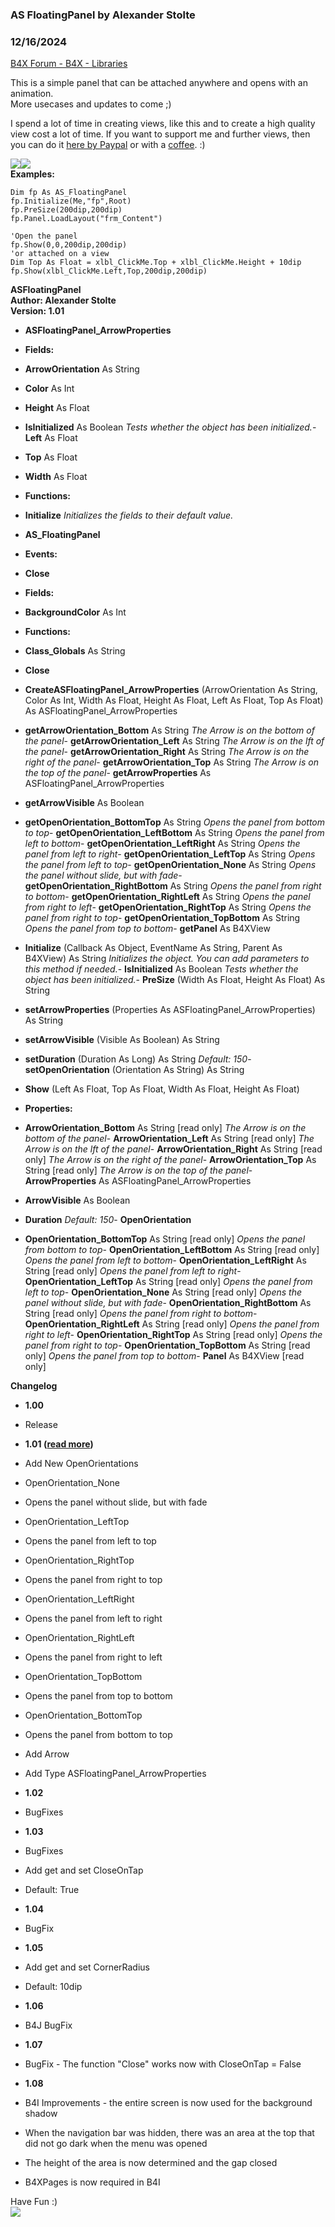 ###  AS FloatingPanel by Alexander Stolte
### 12/16/2024
[B4X Forum - B4X - Libraries](https://www.b4x.com/android/forum/threads/141754/)

This is a simple panel that can be attached anywhere and opens with an animation.  
More usecases and updates to come ;)  
  
I spend a lot of time in creating views, like this and to create a high quality view cost a lot of time. If you want to support me and further views, then you can do it [here by Paypal](https://www.paypal.com/donate/?hosted_button_id=PBJGJWDDSM6ZG) or with a [coffee](https://www.buymeacoffee.com/astolte). :)  
  
![](https://www.b4x.com/android/forum/attachments/131368)![](https://www.b4x.com/android/forum/attachments/131369)  
**Examples:**  

```B4X
Dim fp As AS_FloatingPanel  
fp.Initialize(Me,"fp",Root)  
fp.PreSize(200dip,200dip)  
fp.Panel.LoadLayout("frm_Content")  
  
'Open the panel  
fp.Show(0,0,200dip,200dip)  
'or attached on a view  
Dim Top As Float = xlbl_ClickMe.Top + xlbl_ClickMe.Height + 10dip  
fp.Show(xlbl_ClickMe.Left,Top,200dip,200dip)
```

  
**ASFloatingPanel  
Author: Alexander Stolte  
Version: 1.01**  

- **ASFloatingPanel\_ArrowProperties**

- **Fields:**

- **ArrowOrientation** As String
- **Color** As Int
- **Height** As Float
- **IsInitialized** As Boolean
*Tests whether the object has been initialized.*- **Left** As Float
- **Top** As Float
- **Width** As Float

- **Functions:**

- **Initialize**
*Initializes the fields to their default value.*
- **AS\_FloatingPanel**

- **Events:**

- **Close**

- **Fields:**

- **BackgroundColor** As Int

- **Functions:**

- **Class\_Globals** As String
- **Close**
- **CreateASFloatingPanel\_ArrowProperties** (ArrowOrientation As String, Color As Int, Width As Float, Height As Float, Left As Float, Top As Float) As ASFloatingPanel\_ArrowProperties
- **getArrowOrientation\_Bottom** As String
*The Arrow is on the bottom of the panel*- **getArrowOrientation\_Left** As String
*The Arrow is on the lft of the panel*- **getArrowOrientation\_Right** As String
*The Arrow is on the right of the panel*- **getArrowOrientation\_Top** As String
*The Arrow is on the top of the panel*- **getArrowProperties** As ASFloatingPanel\_ArrowProperties
- **getArrowVisible** As Boolean
- **getOpenOrientation\_BottomTop** As String
*Opens the panel from bottom to top*- **getOpenOrientation\_LeftBottom** As String
*Opens the panel from left to bottom*- **getOpenOrientation\_LeftRight** As String
*Opens the panel from left to right*- **getOpenOrientation\_LeftTop** As String
*Opens the panel from left to top*- **getOpenOrientation\_None** As String
*Opens the panel without slide, but with fade*- **getOpenOrientation\_RightBottom** As String
*Opens the panel from right to bottom*- **getOpenOrientation\_RightLeft** As String
*Opens the panel from right to left*- **getOpenOrientation\_RightTop** As String
*Opens the panel from right to top*- **getOpenOrientation\_TopBottom** As String
*Opens the panel from top to bottom*- **getPanel** As B4XView
- **Initialize** (Callback As Object, EventName As String, Parent As B4XView) As String
*Initializes the object. You can add parameters to this method if needed.*- **IsInitialized** As Boolean
*Tests whether the object has been initialized.*- **PreSize** (Width As Float, Height As Float) As String
- **setArrowProperties** (Properties As ASFloatingPanel\_ArrowProperties) As String
- **setArrowVisible** (Visible As Boolean) As String
- **setDuration** (Duration As Long) As String
*Default: 150*- **setOpenOrientation** (Orientation As String) As String
- **Show** (Left As Float, Top As Float, Width As Float, Height As Float)

- **Properties:**

- **ArrowOrientation\_Bottom** As String [read only]
*The Arrow is on the bottom of the panel*- **ArrowOrientation\_Left** As String [read only]
*The Arrow is on the lft of the panel*- **ArrowOrientation\_Right** As String [read only]
*The Arrow is on the right of the panel*- **ArrowOrientation\_Top** As String [read only]
*The Arrow is on the top of the panel*- **ArrowProperties** As ASFloatingPanel\_ArrowProperties
- **ArrowVisible** As Boolean
- **Duration**
*Default: 150*- **OpenOrientation**
- **OpenOrientation\_BottomTop** As String [read only]
*Opens the panel from bottom to top*- **OpenOrientation\_LeftBottom** As String [read only]
*Opens the panel from left to bottom*- **OpenOrientation\_LeftRight** As String [read only]
*Opens the panel from left to right*- **OpenOrientation\_LeftTop** As String [read only]
*Opens the panel from left to top*- **OpenOrientation\_None** As String [read only]
*Opens the panel without slide, but with fade*- **OpenOrientation\_RightBottom** As String [read only]
*Opens the panel from right to bottom*- **OpenOrientation\_RightLeft** As String [read only]
*Opens the panel from right to left*- **OpenOrientation\_RightTop** As String [read only]
*Opens the panel from right to top*- **OpenOrientation\_TopBottom** As String [read only]
*Opens the panel from top to bottom*- **Panel** As B4XView [read only]

**Changelog**  

- **1.00**

- Release

- **1.01 (**[**read more**](https://www.b4x.com/android/forum/threads/b4x-as-floatingpanel.141754/post-901013)**)**

- Add New OpenOrientations

- OpenOrientation\_None

- Opens the panel without slide, but with fade

- OpenOrientation\_LeftTop

- Opens the panel from left to top

- OpenOrientation\_RightTop

- Opens the panel from right to top

- OpenOrientation\_LeftRight

- Opens the panel from left to right

- OpenOrientation\_RightLeft

- Opens the panel from right to left

- OpenOrientation\_TopBottom

- Opens the panel from top to bottom

- OpenOrientation\_BottomTop

- Opens the panel from bottom to top

- Add Arrow
- Add Type ASFloatingPanel\_ArrowProperties

- **1.02**

- BugFixes

- **1.03**

- BugFixes
- Add get and set CloseOnTap

- Default: True

- **1.04**

- BugFix

- **1.05**

- Add get and set CornerRadius

- Default: 10dip

- **1.06**

- B4J BugFix

- **1.07**

- BugFix - The function "Close" works now with CloseOnTap = False

- **1.08**

- B4I Improvements - the entire screen is now used for the background shadow

- When the navigation bar was hidden, there was an area at the top that did not go dark when the menu was opened
- The height of the area is now determined and the gap closed
- B4XPages is now required in B4I

Have Fun :)  
[![](https://www.b4x.com/android/forum/attachments/paypal-donate-button-png-clipart-png.79848/)](https://www.paypal.com/donate/?hosted_button_id=PBJGJWDDSM6ZG)
